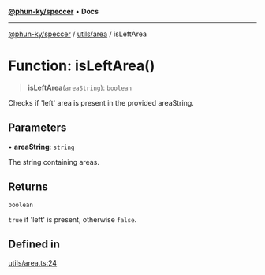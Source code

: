 [**@phun-ky/speccer**](../../../README.md) • **Docs**

***

[@phun-ky/speccer](../../../README.md) / [utils/area](../README.md) / isLeftArea

# Function: isLeftArea()

> **isLeftArea**(`areaString`): `boolean`

Checks if 'left' area is present in the provided areaString.

## Parameters

• **areaString**: `string`

The string containing areas.

## Returns

`boolean`

`true` if 'left' is present, otherwise `false`.

## Defined in

[utils/area.ts:24](https://github.com/phun-ky/speccer/blob/main/src/utils/area.ts#L24)
